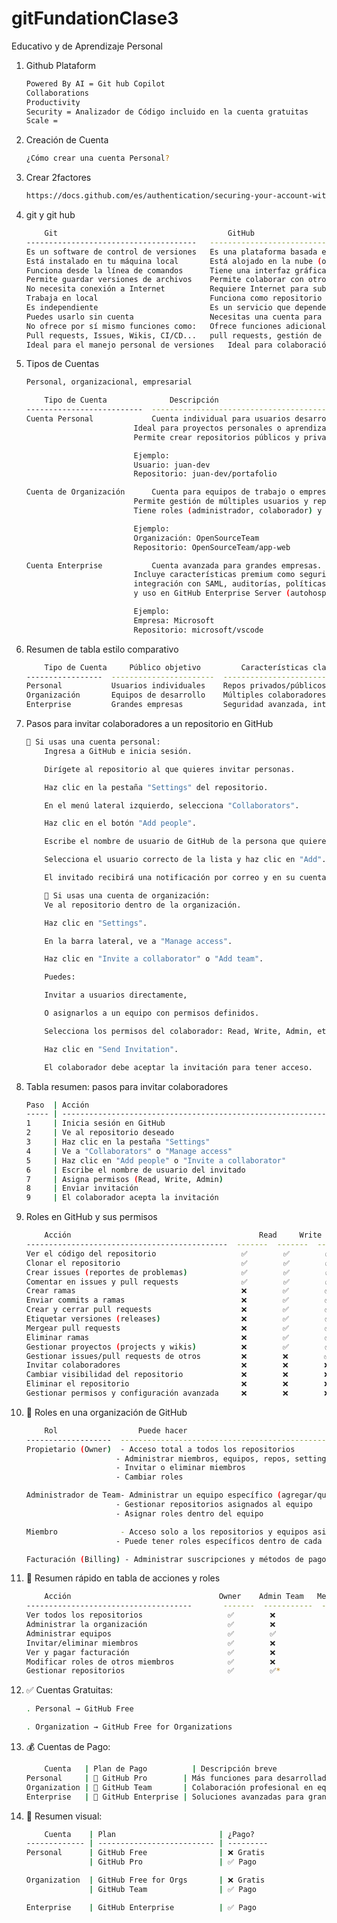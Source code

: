 # gitFundationClase3
Educativo y de Aprendizaje Personal

1. Github Plataform
    ```bash
    Powered By AI = Git hub Copilot
    Collaborations 
    Productivity
    Security = Analizador de Código incluido en la cuenta gratuitas
    Scale = 

2. Creación de Cuenta
    ```bash
    ¿Cómo crear una cuenta Personal?

3. Crear 2factores
    ```bash
    https://docs.github.com/es/authentication/securing-your-account-with-two-factor-authentication-2fa/configuring-two-factor-authentication

4. git y git hub
    ```bash
        Git                                      GitHub
    --------------------------------------   ----------------------------------------------
    Es un software de control de versiones   Es una plataforma basada en la web
    Está instalado en tu máquina local       Está alojado en la nube (online)
    Funciona desde la línea de comandos      Tiene una interfaz gráfica amigable
    Permite guardar versiones de archivos    Permite colaborar con otros usuarios en proyectos
    No necesita conexión a Internet          Requiere Internet para subir o clonar repositorios
    Trabaja en local                         Funciona como repositorio remoto
    Es independiente                         Es un servicio que depende de Git
    Puedes usarlo sin cuenta                 Necesitas una cuenta para usarlo
    No ofrece por sí mismo funciones como:   Ofrece funciones adicionales como:
    Pull requests, Issues, Wikis, CI/CD...   pull requests, gestión de ramas remotas, GitHub Actions, etc.
    Ideal para el manejo personal de versiones   Ideal para colaboración, comunidad y publicación de proyectos

5. Tipos de Cuentas
    ```bash
    Personal, organizacional, empresarial

        Tipo de Cuenta              Descripción
    --------------------------  ------------------------------------------------------------
    Cuenta Personal             Cuenta individual para usuarios desarrolladores.
                            Ideal para proyectos personales o aprendizaje.
                            Permite crear repositorios públicos y privados.

                            Ejemplo: 
                            Usuario: juan-dev
                            Repositorio: juan-dev/portafolio

    Cuenta de Organización      Cuenta para equipos de trabajo o empresas.
                            Permite gestión de múltiples usuarios y repositorios compartidos.
                            Tiene roles (administrador, colaborador) y control de permisos.

                            Ejemplo: 
                            Organización: OpenSourceTeam
                            Repositorio: OpenSourceTeam/app-web

    Cuenta Enterprise           Cuenta avanzada para grandes empresas.
                            Incluye características premium como seguridad avanzada,
                            integración con SAML, auditorías, políticas, soporte técnico,
                            y uso en GitHub Enterprise Server (autohospedado) o Cloud.

                            Ejemplo:
                            Empresa: Microsoft
                            Repositorio: microsoft/vscode

6. Resumen de tabla estilo comparativo
    ```bash
        Tipo de Cuenta     Público objetivo         Características clave                                 Ejemplo
    -----------------  -----------------------  ----------------------------------------------------  --------------------------
    Personal           Usuarios individuales    Repos privados/públicos, proyectos personales         juan-dev/portafolio
    Organización       Equipos de desarrollo    Múltiples colaboradores, roles y permisos             OpenSourceTeam/app-web
    Enterprise         Grandes empresas         Seguridad avanzada, integración empresarial           microsoft/vscode

7. Pasos para invitar colaboradores a un repositorio en GitHub
    ```bash
    🔹 Si usas una cuenta personal:
        Ingresa a GitHub e inicia sesión.

        Dirígete al repositorio al que quieres invitar personas.

        Haz clic en la pestaña "Settings" del repositorio.

        En el menú lateral izquierdo, selecciona "Collaborators".

        Haz clic en el botón "Add people".

        Escribe el nombre de usuario de GitHub de la persona que quieres invitar.

        Selecciona el usuario correcto de la lista y haz clic en "Add".

        El invitado recibirá una notificación por correo y en su cuenta de GitHub para aceptar la invitación.

        🔸 Si usas una cuenta de organización:
        Ve al repositorio dentro de la organización.

        Haz clic en "Settings".

        En la barra lateral, ve a "Manage access".

        Haz clic en "Invite a collaborator" o "Add team".

        Puedes:

        Invitar a usuarios directamente,

        O asignarlos a un equipo con permisos definidos.

        Selecciona los permisos del colaborador: Read, Write, Admin, etc.

        Haz clic en "Send Invitation".

        El colaborador debe aceptar la invitación para tener acceso.

8.  Tabla resumen: pasos para invitar colaboradores
    ```bash
    Paso  | Acción
    ----- | ----------------------------------------------------------------------------
    1     | Inicia sesión en GitHub
    2     | Ve al repositorio deseado
    3     | Haz clic en la pestaña "Settings"
    4     | Ve a "Collaborators" o "Manage access"
    5     | Haz clic en "Add people" o "Invite a collaborator"
    6     | Escribe el nombre de usuario del invitado
    7     | Asigna permisos (Read, Write, Admin)
    8     | Enviar invitación
    9     | El colaborador acepta la invitación

9. Roles en GitHub y sus permisos
    ```bash
        Acción                                          Read     Write    Maintainer   Admin
    ---------------------------------------------  -------  -------  -----------  -------
    Ver el código del repositorio                   ✅        ✅        ✅            ✅
    Clonar el repositorio                           ✅        ✅        ✅            ✅
    Crear issues (reportes de problemas)            ✅        ✅        ✅            ✅
    Comentar en issues y pull requests              ✅        ✅        ✅            ✅
    Crear ramas                                     ❌        ✅        ✅            ✅
    Enviar commits a ramas                          ❌        ✅        ✅            ✅
    Crear y cerrar pull requests                    ❌        ✅        ✅            ✅
    Etiquetar versiones (releases)                  ❌        ✅        ✅            ✅
    Mergear pull requests                           ❌        ✅        ✅            ✅
    Eliminar ramas                                  ❌        ✅        ✅            ✅
    Gestionar proyectos (projects y wikis)          ❌        ✅        ✅            ✅
    Gestionar issues/pull requests de otros         ❌        ❌        ✅            ✅
    Invitar colaboradores                           ❌        ❌        ❌            ✅
    Cambiar visibilidad del repositorio             ❌        ❌        ❌            ✅
    Eliminar el repositorio                         ❌        ❌        ❌            ✅
    Gestionar permisos y configuración avanzada     ❌        ❌        ❌            ✅

10. 🏢 Roles en una organización de GitHub
    ```bash
        Rol                  Puede hacer                                                                      No puede hacer
    -------------------  --------------------------------------------------------------------------------- ------------------------------------------
    Propietario (Owner)  - Acceso total a todos los repositorios                                          Nada restringido
                        - Administrar miembros, equipos, repos, settings, billing                        
                        - Invitar o eliminar miembros                                                    
                        - Cambiar roles                                                                  

    Administrador de Team- Administrar un equipo específico (agregar/quitar miembros)                     - Cambiar settings globales de la organización
                        - Gestionar repositorios asignados al equipo                                     - Ver información financiera o de billing
                        - Asignar roles dentro del equipo                                                

    Miembro              - Acceso solo a los repositorios y equipos asignados                             - No puede modificar configuraciones de la organización
                        - Puede tener roles específicos dentro de cada repo (Read, Write, Admin)         - No puede invitar ni eliminar miembros globales

    Facturación (Billing) - Administrar suscripciones y métodos de pago                                   - No tiene acceso a repositorios ni a la administración de equipos

11. 🧠 Resumen rápido en tabla de acciones y roles
    ```bash
        Acción                                 Owner    Admin Team   Member   Billing
    -------------------------------------       -------  -----------  -------  --------
    Ver todos los repositorios                   ✅        ❌            ❌       ❌
    Administrar la organización                  ✅        ❌            ❌       ❌
    Administrar equipos                          ✅        ✅            ❌       ❌
    Invitar/eliminar miembros                    ✅        ❌            ❌       ❌
    Ver y pagar facturación                      ✅        ❌            ❌       ✅
    Modificar roles de otros miembros            ✅        ❌            ❌       ❌
    Gestionar repositorios                       ✅        ✅*           ✅*      ❌

12. ✅ Cuentas Gratuitas:
    ```bash
    . Personal → GitHub Free

    . Organization → GitHub Free for Organizations

13. 💰 Cuentas de Pago:
    ```bash
        Cuenta   | Plan de Pago          | Descripción breve
    Personal     | 🧩 GitHub Pro        | Más funciones para desarrolladores individuales
    Organization | 👥 GitHub Team       | Colaboración profesional en equipos con más control
    Enterprise   | 🏢 GitHub Enterprise | Soluciones avanzadas para grandes empresas

14. 🧠 Resumen visual:
    ```bash
        Cuenta    | Plan                       | ¿Pago?
    ------------- | -------------------------- | ---------
    Personal      | GitHub Free                | ❌ Gratis
                  | GitHub Pro                 | ✅ Pago

    Organization  | GitHub Free for Orgs       | ❌ Gratis
                  | GitHub Team                | ✅ Pago

    Enterprise    | GitHub Enterprise          | ✅ Pago
